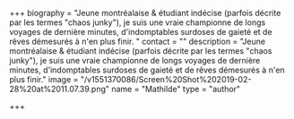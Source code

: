 +++
biography = "Jeune montréalaise & étudiant indécise (parfois décrite par les termes \"chaos junky\"), je suis une vraie championne de longs voyages de dernière minutes, d'indomptables surdoses de gaieté et de rêves démesurés à n'en plus finir. "
contact = ""
description = "Jeune montréalaise & étudiant indécise (parfois décrite par les termes \"chaos junky\"), je suis une vraie championne de longs voyages de dernière minutes, d'indomptables surdoses de gaieté et de rêves démesurés à n'en plus finir."
image = "/v1551370086/Screen%20Shot%202019-02-28%20at%2011.07.39.png"
name = "Mathilde"
type = "author"

+++
